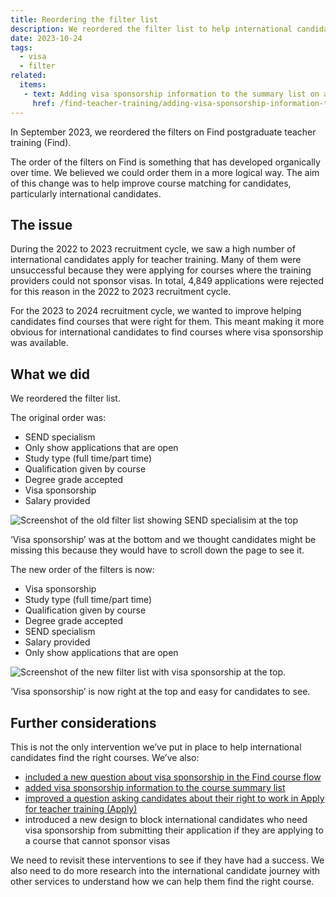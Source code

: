 ```yaml
---
title: Reordering the filter list
description: We reordered the filter list to help international candidates find courses that sponsor visas
date: 2023-10-24
tags:
  - visa
  - filter
related:
  items:
   - text: Adding visa sponsorship information to the summary list on a course page
     href: /find-teacher-training/adding-visa-sponsorship-information-to-the-summary-list-on-a-course-page/
---
```


In September 2023, we reordered the filters on Find postgraduate teacher training (Find).

The order of the filters on Find is something that has developed organically over time. We believed we could order them in a more logical way. The aim of this change was to help improve course matching for candidates, particularly international candidates.

## The issue

During the 2022 to 2023 recruitment cycle, we saw a high number of international candidates apply for teacher training. Many of them were unsuccessful because they were applying for courses where the training providers could not sponsor visas. In total, 4,849 applications were rejected for this reason in the 2022 to 2023 recruitment cycle.

For the 2023 to 2024 recruitment cycle, we wanted to improve helping candidates find courses that were right for them. This meant making it more obvious for international candidates to find courses where visa sponsorship was available.

## What we did

We reordered the filter list.

The original order was:

- SEND specialism
- Only show applications that are open
- Study type (full time/part time)
- Qualification given by course
- Degree grade accepted
- Visa sponsorship
- Salary provided

![Screenshot of the old filter list showing SEND specialisim at the top](old-filter-list.png)

‘Visa sponsorship’ was at the bottom and we thought candidates might be missing this because they would have to scroll down the page to see it.

The new order of the filters is now:

- Visa sponsorship
- Study type (full time/part time)
- Qualification given by course
- Degree grade accepted
- SEND specialism
- Salary provided
- Only show applications that are open

![Screenshot of the new filter list with visa sponsorship at the top.](new-filter-list.png)

‘Visa sponsorship’ is now right at the top and easy for candidates to see.

## Further considerations

This is not the only intervention we’ve put in place to help international candidates find the right courses. We’ve also:

- [included a new question about visa sponsorship in the Find course flow](/find-teacher-training/including-a-question-about-visa-sponsorship-in-the-find-a-course-flow)
- [added visa sponsorship information to the course summary list](/find-teacher-training/adding-visa-sponsorship-information-to-the-summary-list-on-a-course-page)
- [improved a question asking candidates about their right to work in Apply for teacher training (Apply)](/apply-for-teacher-training/making-the-right-to-work-or-study-and-immigration-questions-clearer)
- introduced a new design to block international candidates who need visa sponsorship from submitting their application if they are applying to a course that cannot sponsor visas

We need to revisit these interventions to see if they have had a success. We also need to do more research into the international candidate journey with other services to understand how we can help them find the right course.
